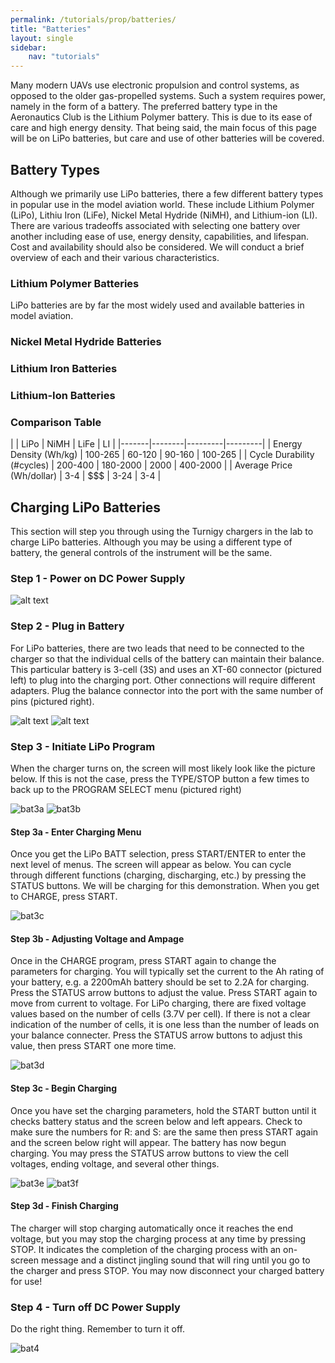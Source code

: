 ```yaml
---
permalink: /tutorials/prop/batteries/
title: "Batteries"
layout: single
sidebar:
    nav: "tutorials"
---
```

Many modern UAVs use electronic propulsion and control systems, as opposed to the older gas-propelled systems. Such a system requires power, namely in the form of a battery. The preferred battery type in the Aeronautics Club is the Lithium Polymer battery. This is due to its ease of care and high energy density. That being said, the main focus of this page will be on LiPo batteries, but care and use of other batteries will be covered.

## Battery Types
Although we primarily use LiPo batteries, there a few different battery types in popular use in the model aviation world. These include Lithium Polymer (LiPo), Lithiu Iron (LiFe), Nickel Metal Hydride (NiMH), and Lithium-ion (LI). There are various tradeoffs associated with selecting one battery over another including ease of use, energy density, capabilities, and lifespan. Cost and availability should also be considered. We will conduct a brief overview of each and their various characteristics.

### Lithium Polymer Batteries
LiPo batteries are by far the most widely used and available batteries in model aviation.  

### Nickel Metal Hydride Batteries

### Lithium Iron Batteries

### Lithium-Ion Batteries

### Comparison Table
| | LiPo | NiMH | LiFe | LI |
|-------|--------|---------|---------|
| Energy Density (Wh/kg) | 100-265 | 60-120 | 90-160 | 100-265 |
| Cycle Durability (#cycles) | 200-400 | 180-2000 | 2000 | 400-2000 |
| Average Price (Wh/dollar) | 3-4 | $$$ | 3-24 | 3-4 |

## Charging LiPo Batteries
This section will step you through using the Turnigy chargers in the lab to charge LiPo batteries. Although you may be using a different type of battery, the general controls of the instrument will be the same.


### Step 1 - Power on DC Power Supply

![alt text](./figures/chargebatt1.jpg)

### Step 2 - Plug in Battery
For LiPo batteries, there are two leads that need to be connected to the charger so that the individual cells of the battery can maintain their balance. This particular battery is 3-cell (3S) and uses an XT-60 connector (pictured left) to plug into the charging port. Other connections will require different adapters. Plug the balance connector into the port with the same number of pins (pictured right).

![alt text](./figures/chargebatt2a.jpg) ![alt text](./figures/chargebatt2b.jpg)

### Step 3 - Initiate LiPo Program
When the charger turns on, the screen will most likely look like the picture below. If this is not the case, press the TYPE/STOP button a few times to back up to the PROGRAM SELECT menu (pictured right)

![bat3a](./figures/Bat3a.jpg) ![bat3b](./figures/Bat3b.jpg)

#### Step 3a - Enter Charging Menu
Once you get the LiPo BATT selection, press START/ENTER to enter the next level of menus. The screen will appear as below. You can cycle through different functions (charging, discharging, etc.) by pressing the STATUS buttons. We will be charging for this demonstration. When you get to CHARGE, press START.

![bat3c](./figures/Bat3c.jpg)

#### Step 3b - Adjusting Voltage and Ampage
Once in the CHARGE program, press START again to change the parameters for charging. You will typically set the current to the Ah rating of your battery, e.g. a 2200mAh battery should be set to 2.2A for charging. Press the STATUS arrow buttons to adjust the value. Press START again to move from current to voltage. For LiPo charging, there are fixed voltage values based on the number of cells (3.7V per cell). If there is not a clear indication of the number of cells, it is one less than the number of leads on your balance connecter. Press the STATUS arrow buttons to adjust this value, then press START one more time.

![bat3d](./figures/Bat3d.jpg)

#### Step 3c - Begin Charging
Once you have set the charging parameters, hold the START button until it checks battery status and the screen below and left appears. Check to make sure the numbers for R: and S: are the same then press START again and the screen below right will appear. The battery has now begun charging. You may press the STATUS arrow buttons to view the cell voltages, ending voltage, and several other things.

![bat3e](./figures/Bat3e.jpg) ![bat3f](./figures/Bat3e.jpg)

#### Step 3d - Finish Charging
The charger will stop charging automatically once it reaches the end voltage, but you may stop the charging process at any time by pressing STOP. It indicates the completion of the charging process with an on-screen message and a distinct jingling sound that will ring until you go to the charger and press STOP. You may now disconnect your charged battery for use!



### Step 4 - Turn off DC Power Supply

Do the right thing. Remember to turn it off.

![bat4](./figures/Bat4.jpg)





